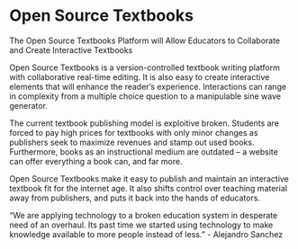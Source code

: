 
Open Source Textbooks
=========


The Open Source Textbooks Platform will Allow Educators to Collaborate and Create Interactive Textbooks

Open Source Textbooks is a version-controlled textbook writing platform with collaborative real-time editing. It is also easy to create interactive elements that will enhance the reader’s experience. Interactions can range in complexity from a multiple choice question to a manipulable sine wave generator.

The current textbook publishing model is exploitive broken. Students are forced to pay high prices for textbooks with only minor changes as publishers seek to maximize revenues and stamp out used books. Furthermore, books as an instructional medium are outdated – a website can offer everything a book can, and far more. 

Open Source Textbooks make it easy to publish and maintain an interactive textbook fit for the internet age. It also shifts control over teaching material away from publishers, and puts it back into the hands of educators.

“We are applying technology to a broken education system in desperate need of an overhaul. Its past time we started using technology to make knowledge available to more people instead of less.” - Alejandro Sanchez

